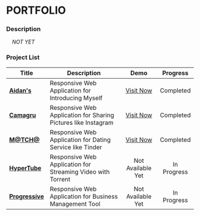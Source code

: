 # PORTFOLIO

### Description

&nbsp;&nbsp;&nbsp;&nbsp;*NOT YET*

### Project List
|  <center>Title</center> |  <center>Description</center> |  <center>Demo</center> |  <center>Progress</center> |
|--------|--------|--------|--------|
|<a href="https://github.com/aidandlim/portfolio_aidan" title="sourcecode" alt="sourcecode">**Aidan's**</a> | Responsive Web Application for Introducing Myself | <center><a href="https://portal.aidandlim.com" title="demo" alt="demo">Visit Now</a></center> | <center>Completed</center> |
|<a href="https://github.com/aidandlim/portfolio_camagru" title="sourcecode" alt="sourcecode">**Camagru**</a> | Responsive Web Application for Sharing Pictures like Instagram | <center><a href="https://camagru.aidandlim.com" title="demo" alt="demo">Visit Now</a></center> | <center>Completed</center> |
|<a href="https://github.com/aidandlim/portfolio_matcha" title="sourcecode" alt="sourcecode">**M@TCH@**</a> | Responsive Web Application for Dating Service like Tinder | <center><a href="https://matcha.aidandlim.com" title="demo" alt="demo">Visit Now</center></a> | <center>Completed</center> |
|<a href="https://github.com/aidandlim/portfolio_hypertube" title="sourcecode" alt="sourcecode">**HyperTube**</a> | Responsive Web Application for Streaming Video with Torrent | <center>Not Available Yet</center> | <center>In Progress</center> |
|<a href="https://github.com/aidandlim/portfolio_progressive" title="sourcecode" alt="sourcecode">**Progressive**</a> | Responsive Web Application for Business Management Tool | <center>Not Available Yet</center> | <center>In Progress</center> |
